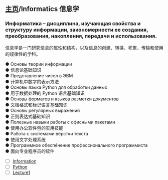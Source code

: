 ## [主页](../README.md)/Informatics 信息学

### Информатика – дисциплина, изучающая свойства и структуру информации, закономерности ее создания, преобразования, накопления, передачи и использования.  
信息学是一门研究信息的属性和结构，以及信息的创建、转换、积累、传输和使用的规律性的学科。

● Основы теории информации  
● 信息论基础知识  
● Представление чисел в ЭВМ  
● 计算机中数字的表示方法  
● Основы языка Python для обработки данных  
● 用于数据处理的 Python 语言基础知识  
● Основы форматов и языков разметки документов  
● 文档格式和标记语言基础知识  
● Основы регулярных выражений  
● 正则表达式基础知识  
● Полезные навыки работы с офисными пакетами  
● 使用办公软件包的实用技能  
● Работа с системами вёрстки текста  
● 使用文字处理系统  
● Программное обеспéчение профессионального программиста  
● 面向专业程序员的软件
 


- [ ] [Information](Information.md)
- [ ] [Python](Python.md)
- [ ] [Lecture1](Lecture1.md)